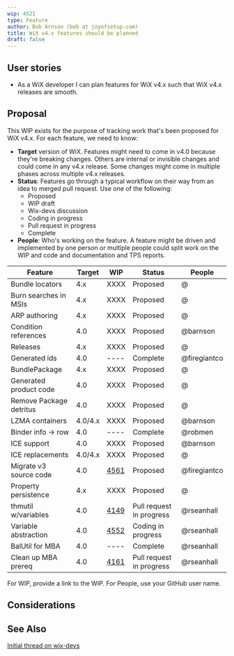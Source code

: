 ```yaml
---
wip: 4521
type: Feature
author: Bob Arnson (bob at joyofsetup.com)
title: WiX v4.x features should be planned
draft: false
---
```


## User stories

* As a WiX developer I can plan features for WiX v4.x such that WiX v4.x releases are smooth.


## Proposal

This WIP exists for the purpose of tracking work that's been proposed for WiX v4.x. For each feature, we need to know:

* **Target** version of WiX. Features might need to come in v4.0 because they're breaking changes. Others are internal or invisible changes and could come in any v4.x release. Some changes might come in multiple phases across multiple v4.x releases.
* **Status**: Features go through a typical workflow on their way from an idea to merged pull request. Use one of the following:
  * Proposed
  * WIP draft
  * Wix-devs discussion
  * Coding in progress
  * Pull request in progress
  * Complete
* **People**: Who's working on the feature. A feature might be driven and implemented by one person or multiple people could split work on the WIP and code and documentation and TPS reports.


Feature                 | Target  | WIP  | Status   | People
-------                 | ------- | ---  | ------   | ------
Bundle locators         | 4.x     | XXXX | Proposed | @
Burn searches in MSIs   | 4.x     | XXXX | Proposed | @
ARP authoring           | 4.x     | XXXX | Proposed | @
Condition references    | 4.0     | XXXX | Proposed | @barnson
Releases                | 4.x     | XXXX | Proposed | @
Generated ids           | 4.0     | ---- | Complete | @firegiantco
BundlePackage           | 4.x     | XXXX | Proposed | @
Generated product code  | 4.0     | XXXX | Proposed | @
Remove Package detritus | 4.0     | XXXX | Proposed | @
LZMA containers         | 4.0/4.x | XXXX | Proposed | @barnson
Binder info -> row      | 4.0     | ---- | Complete | @robmen
ICE support             | 4.0     | XXXX | Proposed | @barnson
ICE replacements        | 4.0/4.x | XXXX | Proposed | @
Migrate v3 source code  | 4.0     | [4561][] | Proposed | @firegiantco
Property persistence    | 4.x     | XXXX | Proposed | @
thmutil w/variables     | 4.0     | [4149][] | Pull request in progress | @rseanhall
Variable abstraction    | 4.0     | [4552][] | Coding in progress | @rseanhall
BalUtil for MBA         | 4.0     | ---- | Complete | @rseanhall
Clean up MBA prereq     | 4.0     | [4161][] | Pull request in progress | @rseanhall

For WIP, provide a link to the WIP. For People, use your GitHub user name.

## Considerations


## See Also

[Initial thread on wix-devs](http://windows-installer-xml-wix-toolset.687559.n2.nabble.com/16-things-I-d-like-to-see-in-WiX-v4-x-td7596286.html)


  [4149]: http://wixtoolset.org/development/wips/4149-thmutil-variable-support/
  [4161]: http://wixtoolset.org/development/wips/4161-allow-more-than-one-mbaprereq/
  [4552]: http://wixtoolset.org/development/wips/4552-variable-abstraction/
  [4561]: http://wixtoolset.org/development/wips/4561-migrate-v3-source-code-to-v4/
